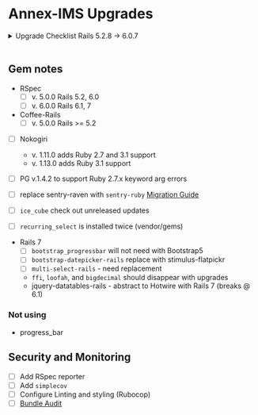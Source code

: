 # Annex-IMS Upgrades

<details><summary>Upgrade Checklist Rails 5.2.8 -> 6.0.7</summary>

### Pre-upgrade

- [x] Remove `vendor/gems`
- [x] Finish relevant deprecation messages before upgrade
- [x] Clean up bundle 
- [x] Upgrade RSPEC v. 5.0.0
- [x] Abstract `FactoryBot.create` calls
- [ ] Passing tests

### Upgrade

- [x]  Run `bundle_report compatibility --rails-version=6.0.6` for incompatible gems
- [x]  Setup `next --init`, add conditional for rails upgrade, and upgrade bundle: `next bundle update`

**Rails Required Updates**

- [ ]  Update Rails required per diff: [RailsDiffs](https://railsdiff.org/5.2.8/6.0.6)
- [ ]  File diffs and `rails app:update`
- [ ]  Passing Tests

### Deprecations
**Rails**

- `app/assets/stylesheets/application.css`
  - [ ] autoprefixer: `app/assets/stylesheets/application.css.scss:1194:3`: Gradient has outdated direction syntax. New syntax is like `to left` instead of `right`
  - [ ] autoprefixer: `app/assets/stylesheets/application.css.scss:1233:3`: Gradient has outdated direction syntax. New syntax is like `to left` instead of `right`
  - [ ] autoprefixer: `app/assets/stylesheets/application.css.scss:1251:3`: Gradient has outdated direction syntax. New syntax is like `to left` instead of `right`
  - [ ] autoprefixer: `app/assets/stylesheets/application.css.scss:1281:3`: Gradient has outdated direction syntax. New syntax is like `to left` instead of `right`
  - [ ] autoprefixer: `app/assets/stylesheets/application.css.scss:1465:3`: Gradient has outdated direction syntax. New syntax is like `to left` instead of `right`

**RSpec**

</details><br />

## Gem notes

- RSpec
  - [ ]  v. 5.0.0    Rails 5.2, 6.0
  - [ ]  v. 6.0.0    Rails 6.1, 7
  
- Coffee-Rails
  - [ ]  v. 5.0.0 Rails >= 5.2

- [ ] Nokogiri
  - v. 1.11.0 adds Ruby 2.7 and 3.1 support
  - v. 1.13.0 adds Ruby 3.1 support
- [ ] PG v.1.4.2 to support Ruby 2.7.x keyword arg errors

- [ ] replace sentry-raven with `sentry-ruby` [Migration Guide](https://docs.sentry.io/platforms/ruby/migration/)
- [ ] `ice_cube` check out unreleased updates
- [ ] `recurring_select` is installed twice (vendor/gems)

- Rails 7
  - [ ] `bootstrap_progressbar` will not need with Bootstrap5
  - [ ] `bootstrap-datepicker-rails` replace with stimulus-flatpickr
  - [ ] `multi-select-rails` - need replacement
  - `ffi`, `loofah`, and `bigdecimal` should disappear with upgrades
  - jquery-datatables-rails - abstract to Hotwire with Rails 7 (breaks @ 6.1)

### Not using
- progress_bar

## Security and Monitoring
- [ ]  Add RSpec reporter
- [ ]  Add `simplecov`
- [ ]  Configure Linting and styling (Rubocop)
- [ ]  [Bundle Audit](https://github.com/rubysec/bundler-audit#readme)
